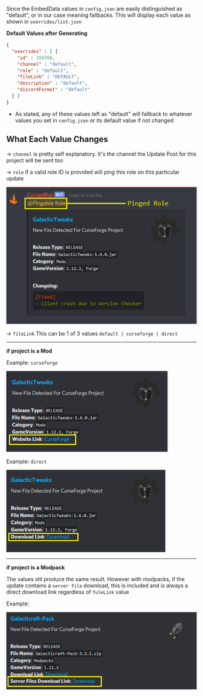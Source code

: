 Since the EmbedData values in `config.json` are easily distinguished as "default", or in our case meaning fallbacks. This will display each value as shown in `overrides/list.json`

**Default Values after Generating**
```json
{
  "overrides" : [ {
    "id" : 359766,
    "channel" : "default",
    "role" : "default",
    "fileLink" : "DEFAULT",
    "description" : "default",
    "discordFormat" : "default"
  } ]
}
```
  - As stated, any of these values left as "default" will fallback to whatever values you set in `config.json` or its default value if not changed
  
**What Each Value Changes**
---

-> `channel` is pretty self explanatory. It's the channel the Update Post for this project will be sent too


-> `role` if a valid role ID is provided will ping this role on this particular update

![](https://github.com/ReadOnlyDevelopment/CursedBot/blob/master/assets/role-ping.png)

-> `fileLink` This can be 1 of 3 values `default | curseforge | direct`

---

**if project is a Mod**

Example: `curseforge`

![](https://github.com/ReadOnlyDevelopment/CursedBot/blob/master/assets/filelink-curseforge.png)

Example: `direct`

![](https://github.com/ReadOnlyDevelopment/CursedBot/blob/master/assets/filelink-direct.png)

---

**if project is a Modpack**

The values stil produce the same result. However with modpacks, if the update contains a `server file` download, this is included
and is always a direct download link regardless of `fuleLink` value

Example:

![](https://github.com/ReadOnlyDevelopment/CursedBot/blob/master/assets/modpack-serverfiles.png)